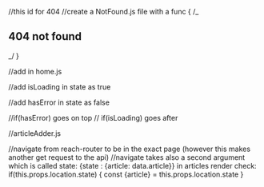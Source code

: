 //this id for 404
//create a NotFound.js file with a func
{
/_ <div><h2>404 not found</h2></div> _/
}

//add <NotFound default/>in home.js

//add isLoading in state as true

//add hasError in state as false

//if(hasError) goes on top
// if(isLoading) goes after

//articleAdder.js

//navigate from reach-router to be in the exact page (however this makes another get request to the api)
//navigate takes also a second argument which is called state: {state : {article: data.article}}
in articles render check:
if(this.props.location.state) {
const {article} = this.props.location.state
}
